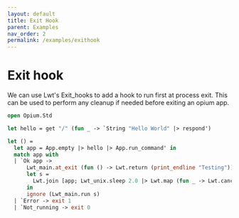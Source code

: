 ```yaml
---
layout: default
title: Exit Hook
parent: Examples
nav_order: 2
permalink: /examples/exithook
---
```


# Exit hook

We can use Lwt's Exit_hooks to add a hook to run first at process exit. This can be used to perform any cleanup if needed before exiting an opium app.

```ocaml
open Opium.Std

let hello = get "/" (fun _ -> `String "Hello World" |> respond')

let () =
  let app = App.empty |> hello |> App.run_command' in
  match app with
  | `Ok app ->
      Lwt_main.at_exit (fun () -> Lwt.return (print_endline "Testing")) ;
      let s =
        Lwt.join [app; Lwt_unix.sleep 2.0 |> Lwt.map (fun _ -> Lwt.cancel app)]
      in
      ignore (Lwt_main.run s)
  | `Error -> exit 1
  | `Not_running -> exit 0
```
